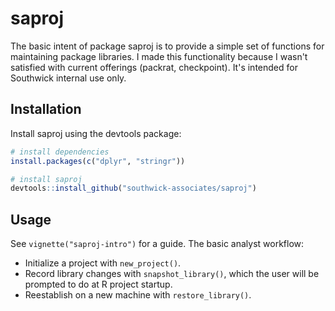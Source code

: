 
# saproj

The basic intent of package saproj is to provide a simple set of functions for  maintaining package libraries. I made this functionality because I wasn't satisfied with current offerings (packrat, checkpoint). It's intended for Southwick internal use only.

## Installation

Install saproj using the devtools package:

``` r
# install dependencies
install.packages(c("dplyr", "stringr"))

# install saproj
devtools::install_github("southwick-associates/saproj")
```

## Usage

See `vignette("saproj-intro")` for a guide. The basic analyst workflow:

- Initialize a project with `new_project()`.
- Record library changes with `snapshot_library()`, which the user will be prompted to do at R project startup.
- Reestablish on a new machine with `restore_library()`.
